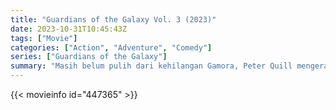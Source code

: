 ```yaml
---
title: "Guardians of the Galaxy Vol. 3 (2023)"
date: 2023-10-31T10:45:43Z
tags: ["Movie"]
categories: ["Action", "Adventure", "Comedy"]
series: ["Guardians of the Galaxy"]
summary: "Masih belum pulih dari kehilangan Gamora, Peter Quill mengerahkan timnya untuk membela alam semesta dan salah satu dari mereka - sebuah misi yang bisa berarti akhir dari Penjaga jika tidak berhasil."
---
```


<mux-player stream-type="on-demand"
src="https://kp3d-my.sharepoint.com/personal/ryoo_kp3d_onmicrosoft_com/_layouts/15/download.aspx?share=EZ_m1kYGWOFLixVpYPygBlABUrcIjyddgKg-_hywgrMAnA" prefer-playback="mse" controls>

</mux-player>


{{< movieinfo id="447365" >}}

<script src="https://cdn.jsdelivr.net/npm/@mux/mux-player"></script>

 <script type="application/ld+json ">
{
"@context": "https://schema.org/",
"@type": "VideoObject",
"name": "Guardians of the Galaxy Vol. 3 (2023)",
"contentUrl": "https://stream.mux.com/zeGYv88aMBN8PgGDgbCJ4DNP2tK2jrszBviCsHcFQBI.m3u8",
"thumbnailUrl": "https://www.themoviedb.org/t/p/original/u3a7hKGhQehkgVq9dt1DohzNk8F.jpg?width=314&fit_mode=preserve&time=25",
"uploadDate": "2023-10-31T10:45:43Z",
}

</script>